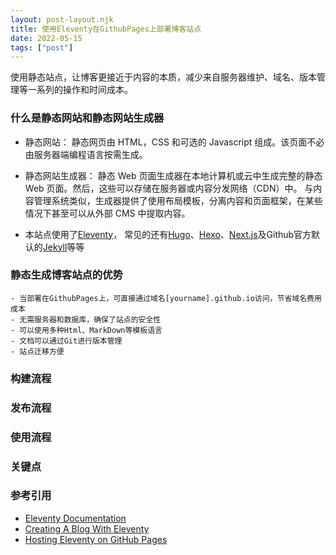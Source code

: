 ```yaml
---
layout: post-layout.njk
title: 使用Eleventy在GithubPages上部署博客站点
date: 2022-05-15
tags: ["post"]
---
```


<!-- Excerpt Start -->

使用静态站点，让博客更接近于内容的本质，减少来自服务器维护、域名、版本管理等一系列的操作和时间成本。

<!-- Excerpt End -->

### 什么是静态网站和静态网站生成器

- 静态网站：
        静态网页由 HTML，CSS 和可选的 Javascript 组成。该页面不必由服务器端编程语言按需生成。

- 静态网站生成器：
        静态 Web 页面生成器在本地计算机或云中生成完整的静态 Web 页面。然后，这些可以存储在服务器或内容分发网络（CDN）中。
        与内容管理系统类似，生成器提供了使用布局模板，分离内容和页面框架，在某些情况下甚至可以从外部 CMS 中提取内容。
    
- 本站点使用了[Eleventy](https://www.11ty.dev/)， 常见的还有[Hugo](https://gohugo.io/)、[Hexo](https://hexo.io/)、[Next.js](https://nextjs.org/)及Github官方默认的[Jekyll](https://www.jekyll.com/)等等

### 静态生成博客站点的优势

    - 当部署在GithubPages上，可直接通过域名[yourname].github.io访问，节省域名费用成本
    - 无需服务器和数据库，确保了站点的安全性
    - 可以使用多种Html、MarkDown等模板语言
    - 文档可以通过Git进行版本管理
    - 站点迁移方便

### 构建流程

### 发布流程

### 使用流程

### 关键点

### 参考引用

- [Eleventy Documentation](https://www.11ty.dev/docs/tutorials/)
- [Creating A Blog With Eleventy](https://keepinguptodate.com/pages/2019/06/creating-blog-with-eleventy/)
- [Hosting Eleventy on GitHub Pages](https://quinndombrowski.com/blog/2022/05/07/hosting-eleventy-on-github-pages/)
